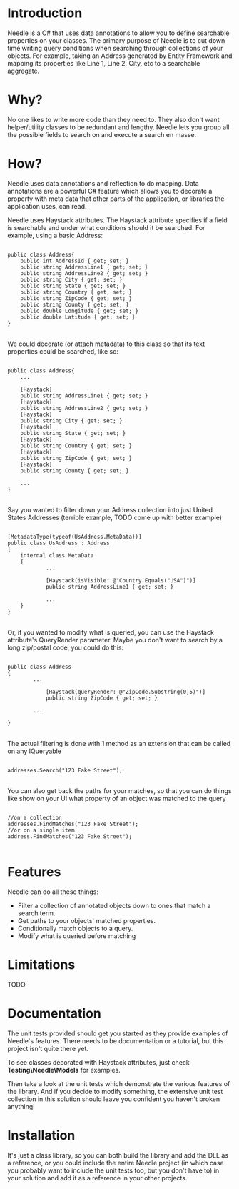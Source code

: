 Introduction
==============================================================================================================================
Needle is a C# that uses data annotations to allow you to define searchable properties on your classes. The primary purpose of Needle is to cut down time writing query conditions when searching through collections of your objects. For example, taking an Address generated by Entity Framework and mapping its properties like Line 1, Line 2, City, etc to a searchable aggregate.

Why?
==============================================================================================================================
No one likes to write more code than they need to. They also don't want helper/utility classes to be redundant and lengthy. Needle lets you group all the possible fields to search on and execute a search en masse.

How?
==============================================================================================================================
Needle uses data annotations and reflection to do mapping. Data annotations are a powerful C# feature which allows you to decorate a property with meta data that other parts of the application, or libraries the application uses, can read.

Needle uses Haystack attributes. The Haystack attribute specifies if a field is searchable and under what conditions should it be searched. For example, using a basic Address:

<pre>
<code>
public class Address{
	public int AddressId { get; set; }
    public string AddressLine1 { get; set; }
    public string AddressLine2 { get; set; }
    public string City { get; set; }
    public string State { get; set; }
    public string Country { get; set; }
    public string ZipCode { get; set; }
    public string County { get; set; }
    public double Longitude { get; set; }
    public double Latitude { get; set; }
}
</code>
</pre>

We could decorate (or attach metadata) to this class so that its text properties could be searched, like so:
<pre>
<code>
public class Address{
	...

	[Haystack]
	public string AddressLine1 { get; set; }
	[Haystack]
    public string AddressLine2 { get; set; }
	[Haystack]
    public string City { get; set; }
	[Haystack]
    public string State { get; set; }
	[Haystack]
    public string Country { get; set; }
	[Haystack]
    public string ZipCode { get; set; }
	[Haystack]
    public string County { get; set; }

	...
}
</code>
</pre>

Say you wanted to filter down your Address collection into just United States Addresses (terrible example, TODO come up with better example)
<pre>
<code>
[MetadataType(typeof(UsAddress.MetaData))]
public class UsAddress : Address
{
    internal class MetaData
    {
			...

			[Haystack(isVisible: @"Country.Equals("USA")")]
			public string AddressLine1 { get; set; }

			...
	}
}
</code>
</pre>

Or, if you wanted to modify what is queried, you can use the Haystack attribute's QueryRender parameter. Maybe you don't want to search by a long zip/postal code, you could do this:
<pre>
<code>
public class Address
{
    	...

			[Haystack(queryRender: @"ZipCode.Substring(0,5)")]
			public string ZipCode { get; set; }
		
		...

}
</code>
</pre>

The actual filtering is done with 1 method as an extension that can be called on any IQueryable

<pre>
<code>
addresses.Search("123 Fake Street");
</code>
</pre>

You can also get back the paths for your matches, so that you can do things like show on your UI what property of an object was matched to the query
<pre>
<code>
//on a collection
addresses.FindMatches("123 Fake Street");
//or on a single item
address.FindMatches("123 Fake Street");
</code>
</pre>

Features
==============================================================================================================================
Needle can do all these things:
* Filter a collection of annotated objects down to ones that match a search term.
* Get paths to your objects' matched properties.
* Conditionally match objects to a query.
* Modify what is queried before matching

Limitations
==============================================================================================================================
TODO

Documentation
==============================================================================================================================
The unit tests provided should get you started as they provide examples of Needle's features. There needs to be documentation or a tutorial, but this project isn't quite there yet.

To see classes decorated with Haystack attributes, just check **Testing\Needle\Models** for examples.

Then take a look at the unit tests which demonstrate the various features of the library. And if you decide to modify something, the extensive unit test collection in this solution should leave you confident you haven't broken anything!

Installation
==============================================================================================================================
It's just a class library, so you can both build the library and add the DLL as a reference, or you could include the entire Needle project (in which case you probably want to include the unit tests too, but you don't have to) in your solution and add it as a reference in your other projects.
